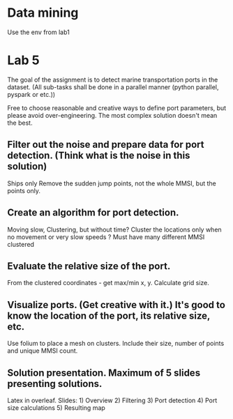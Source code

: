 # Data mining

Use the env from lab1

# Lab 5

The goal of the assignment is to detect marine transportation ports in the dataset. (All sub-tasks shall be done in a parallel manner (python parallel, pyspark or etc.))

Free to choose reasonable and creative ways to define port parameters, but please avoid over-engineering. The most complex solution doesn't mean the best. 


## Filter out the noise and prepare data for port detection. (Think what is the noise in this solution)

Ships only
Remove the sudden jump points, not the whole MMSI, but the points only.

## Create an algorithm for port detection.  

Moving slow,
Clustering, but without time?
Cluster the locations only when no movement or very slow speeds ?
Must have many different MMSI clustered

## Evaluate the relative size of the port.

From the clustered coordinates - get max/min x, y. Calculate grid size.


## Visualize ports. (Get creative with it.) It's good to know the location of the port, its relative size, etc.

Use folium to place a mesh on clusters. Include their size, number of points and unique MMSI count.


## Solution presentation. Maximum of 5 slides presenting solutions.

Latex in overleaf. Slides: 1) Overview 2) Filtering 3) Port detection 4) Port size calculations 5) Resulting map